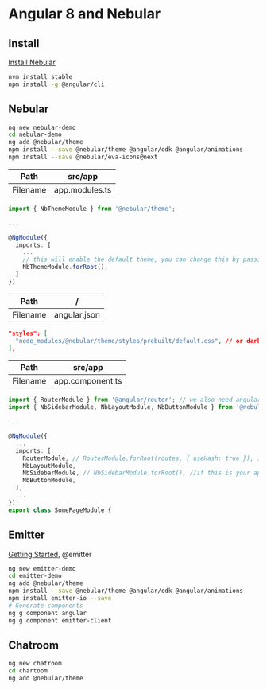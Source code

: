# Angular 8 and Nebular

## Install

[Install Nebular](https://akveo.github.io/nebular/docs/guides/install-nebular#install-nebular)

```bash
nvm install stable
npm install -g @angular/cli
```

## Nebular

```bash
ng new nebular-demo
cd nebular-demo
ng add @nebular/theme
npm install --save @nebular/theme @angular/cdk @angular/animations
npm install --save @nebular/eva-icons@next
```

Path | src/app
-|-
Filename | app.modules.ts

```ts
import { NbThemeModule } from '@nebular/theme';

...

@NgModule({
  imports: [
    ...
    // this will enable the default theme, you can change this by passing `{ name: 'dark' }` to enable the dark theme
    NbThemeModule.forRoot(),
  ]
})
```

Path | /
-|-
Filename | angular.json

```json
"styles": [
  "node_modules/@nebular/theme/styles/prebuilt/default.css", // or dark.css
],
```

Path | src/app
-|-
Filename | app.component.ts

```ts
import { RouterModule } from '@angular/router'; // we also need angular router for Nebular to function properly
import { NbSidebarModule, NbLayoutModule, NbButtonModule } from '@nebular/theme';

...

@NgModule({
  ...
  imports: [
    RouterModule, // RouterModule.forRoot(routes, { useHash: true }), if this is your app.module
    NbLayoutModule,
    NbSidebarModule, // NbSidebarModule.forRoot(), //if this is your app.module
    NbButtonModule,
  ],
  ...
})
export class SomePageModule {
```

## Emitter

[Getting Started](https://emitter.io/develop/getting-started/), @emitter

```bash
ng new emitter-demo
cd emitter-demo
ng add @nebular/theme
npm install --save @nebular/theme @angular/cdk @angular/animations
npm install emitter-io --save
# Generate components
ng g component angular
ng g component emitter-client
```

## Chatroom

```bash
ng new chatroom
cd chartoom
ng add @nebular/theme
```